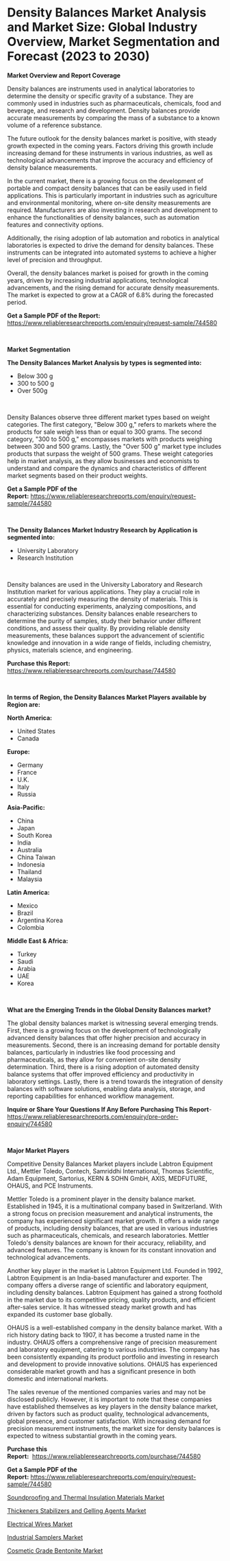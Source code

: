 <p><h1>Density Balances Market Analysis and Market Size: Global Industry Overview, Market Segmentation and Forecast (2023 to 2030)</h1></p><p><strong>Market Overview and Report Coverage</strong></p>
<p><p>Density balances are instruments used in analytical laboratories to determine the density or specific gravity of a substance. They are commonly used in industries such as pharmaceuticals, chemicals, food and beverage, and research and development. Density balances provide accurate measurements by comparing the mass of a substance to a known volume of a reference substance.</p><p>The future outlook for the density balances market is positive, with steady growth expected in the coming years. Factors driving this growth include increasing demand for these instruments in various industries, as well as technological advancements that improve the accuracy and efficiency of density balance measurements.</p><p>In the current market, there is a growing focus on the development of portable and compact density balances that can be easily used in field applications. This is particularly important in industries such as agriculture and environmental monitoring, where on-site density measurements are required. Manufacturers are also investing in research and development to enhance the functionalities of density balances, such as automation features and connectivity options.</p><p>Additionally, the rising adoption of lab automation and robotics in analytical laboratories is expected to drive the demand for density balances. These instruments can be integrated into automated systems to achieve a higher level of precision and throughput.</p><p>Overall, the density balances market is poised for growth in the coming years, driven by increasing industrial applications, technological advancements, and the rising demand for accurate density measurements. The market is expected to grow at a CAGR of 6.8% during the forecasted period.</p></p>
<p><strong>Get a Sample PDF of the Report:</strong> <a href="https://www.reliableresearchreports.com/enquiry/request-sample/744580">https://www.reliableresearchreports.com/enquiry/request-sample/744580</a></p>
<p>&nbsp;</p>
<p><strong>Market Segmentation</strong></p>
<p><strong>The Density Balances Market Analysis by types is segmented into:</strong></p>
<p><ul><li>Below 300 g</li><li>300 to 500 g</li><li>Over 500g</li></ul></p>
<p>&nbsp;</p>
<p><p>Density Balances observe three different market types based on weight categories. The first category, "Below 300 g," refers to markets where the products for sale weigh less than or equal to 300 grams. The second category, "300 to 500 g," encompasses markets with products weighing between 300 and 500 grams. Lastly, the "Over 500 g" market type includes products that surpass the weight of 500 grams. These weight categories help in market analysis, as they allow businesses and economists to understand and compare the dynamics and characteristics of different market segments based on their product weights.</p></p>
<p><strong>Get a Sample PDF of the Report:</strong>&nbsp;<a href="https://www.reliableresearchreports.com/enquiry/request-sample/744580">https://www.reliableresearchreports.com/enquiry/request-sample/744580</a></p>
<p>&nbsp;</p>
<p><strong>The Density Balances Market Industry Research by Application is segmented into:</strong></p>
<p><ul><li>University Laboratory</li><li>Research Institution</li></ul></p>
<p>&nbsp;</p>
<p><p>Density balances are used in the University Laboratory and Research Institution market for various applications. They play a crucial role in accurately and precisely measuring the density of materials. This is essential for conducting experiments, analyzing compositions, and characterizing substances. Density balances enable researchers to determine the purity of samples, study their behavior under different conditions, and assess their quality. By providing reliable density measurements, these balances support the advancement of scientific knowledge and innovation in a wide range of fields, including chemistry, physics, materials science, and engineering.</p></p>
<p><strong>Purchase this Report:</strong>&nbsp; <a href="https://www.reliableresearchreports.com/purchase/744580">https://www.reliableresearchreports.com/purchase/744580</a></p>
<p>&nbsp;</p>
<p><strong>In terms of Region, the Density Balances Market Players available by Region are:</strong></p>
<p>
    <p> <strong> North America: </strong>
        <ul>
            <li>United States</li>
            <li>Canada</li>
        </ul>
        </p> 
    <p> <strong> Europe: </strong>
        <ul>
            <li>Germany</li>
            <li>France</li>
            <li>U.K.</li>
            <li>Italy</li>
            <li>Russia</li>
        </ul>
        </p> 
    <p> <strong> Asia-Pacific: </strong>
        <ul>
            <li>China</li>
            <li>Japan</li>
            <li>South Korea</li>
            <li>India</li>
            <li>Australia</li>
            <li>China Taiwan</li>
            <li>Indonesia</li>
            <li>Thailand</li>
            <li>Malaysia</li>
        </ul>
        </p> 
    <p> <strong> Latin America: </strong>
        <ul>
            <li>Mexico</li>
            <li>Brazil</li>
            <li>Argentina Korea</li>
            <li>Colombia</li>
        </ul>
        </p> 
    <p> <strong> Middle East & Africa: </strong>
        <ul>
            <li>Turkey</li>
            <li>Saudi</li>
            <li>Arabia</li>
            <li>UAE</li>
            <li>Korea</li>
        </ul>
    </p>
    </p>
<p>&nbsp;</p>
<p><strong>What are the Emerging Trends in the Global Density Balances market?</strong></p>
<p><p>The global density balances market is witnessing several emerging trends. First, there is a growing focus on the development of technologically advanced density balances that offer higher precision and accuracy in measurements. Second, there is an increasing demand for portable density balances, particularly in industries like food processing and pharmaceuticals, as they allow for convenient on-site density determination. Third, there is a rising adoption of automated density balance systems that offer improved efficiency and productivity in laboratory settings. Lastly, there is a trend towards the integration of density balances with software solutions, enabling data analysis, storage, and reporting capabilities for enhanced workflow management.</p></p>
<p><strong>Inquire or Share Your Questions If Any Before Purchasing This Report</strong>- <a href="https://www.reliableresearchreports.com/enquiry/pre-order-enquiry/744580">https://www.reliableresearchreports.com/enquiry/pre-order-enquiry/744580</a></p>
<p>&nbsp;</p>
<p><strong>Major Market Players</strong></p>
<p><p>Competitive Density Balances Market players include Labtron Equipment Ltd., Mettler Toledo, Contech, Samriddhi International, Thomas Scientific, Adam Equipment, Sartorius, KERN & SOHN GmbH, AXIS, MEDFUTURE, OHAUS, and PCE Instruments.</p><p>Mettler Toledo is a prominent player in the density balance market. Established in 1945, it is a multinational company based in Switzerland. With a strong focus on precision measurement and analytical instruments, the company has experienced significant market growth. It offers a wide range of products, including density balances, that are used in various industries such as pharmaceuticals, chemicals, and research laboratories. Mettler Toledo's density balances are known for their accuracy, reliability, and advanced features. The company is known for its constant innovation and technological advancements.</p><p>Another key player in the market is Labtron Equipment Ltd. Founded in 1992, Labtron Equipment is an India-based manufacturer and exporter. The company offers a diverse range of scientific and laboratory equipment, including density balances. Labtron Equipment has gained a strong foothold in the market due to its competitive pricing, quality products, and efficient after-sales service. It has witnessed steady market growth and has expanded its customer base globally.</p><p>OHAUS is a well-established company in the density balance market. With a rich history dating back to 1907, it has become a trusted name in the industry. OHAUS offers a comprehensive range of precision measurement and laboratory equipment, catering to various industries. The company has been consistently expanding its product portfolio and investing in research and development to provide innovative solutions. OHAUS has experienced considerable market growth and has a significant presence in both domestic and international markets.</p><p>The sales revenue of the mentioned companies varies and may not be disclosed publicly. However, it is important to note that these companies have established themselves as key players in the density balance market, driven by factors such as product quality, technological advancements, global presence, and customer satisfaction. With increasing demand for precision measurement instruments, the market size for density balances is expected to witness substantial growth in the coming years.</p></p>
<p><strong>Purchase this Report:</strong>&nbsp;&nbsp;<a href="https://www.reliableresearchreports.com/purchase/744580">https://www.reliableresearchreports.com/purchase/744580</a></p>
<p></p>
<p><strong>Get a Sample PDF of the Report:</strong>&nbsp;<a href="https://www.reliableresearchreports.com/enquiry/request-sample/744580">https://www.reliableresearchreports.com/enquiry/request-sample/744580</a></p>
<p><p><a href="https://medium.com/@beauhagenes2023/soundproofing-and-thermal-insulation-materials-market-furnishes-information-on-market-share-market-cc3189c664c3">Soundproofing and Thermal Insulation Materials Market</a></p><p><a href="https://medium.com/@norvalolson/thickeners-stabilizers-and-gelling-agents-market-analysis-and-sze-forecasted-for-period-from-2023-eb11aab6a134">Thickeners Stabilizers and Gelling Agents Market</a></p><p><a href="https://www.linkedin.com/pulse/electrical-wires-market-size-growth-forecast-from-2023-xxbve/">Electrical Wires Market</a></p><p><a href="https://www.linkedin.com/pulse/industrial-samplers-market-size-2023-2030-global-analysis-ra4we/">Industrial Samplers Market</a></p><p><a href="https://github.com/WillieWoodard/Market-Research-Report-List-1/blob/main/cosmetic-grade-bentonite-market.md">Cosmetic Grade Bentonite Market</a></p></p>